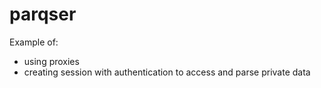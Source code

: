 # parqser

Example of:
- using proxies
- creating session with authentication to access and parse private data